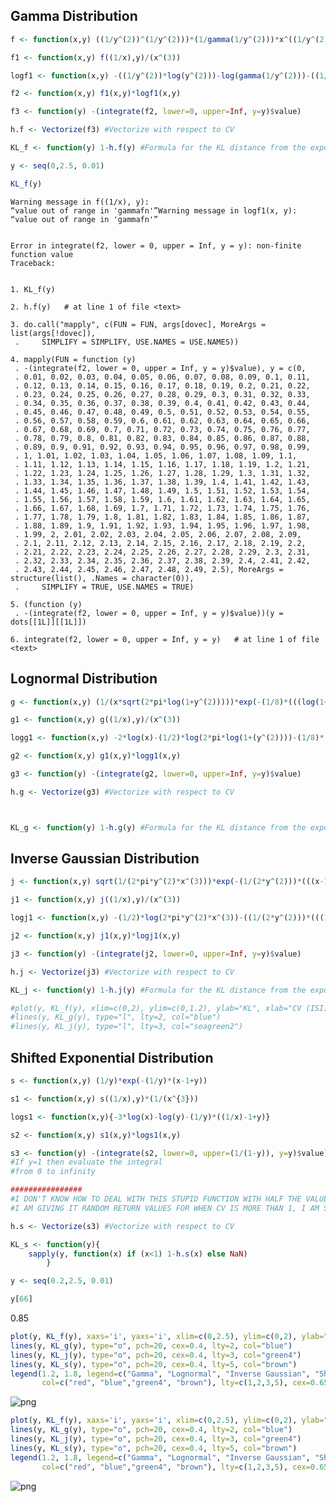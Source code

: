 ## Gamma Distribution


```R
f <- function(x,y) ((1/y^(2))^(1/y^(2)))*(1/gamma(1/y^(2)))*x^((1/y^(2))-1)*exp(-x/y^(2))
```


```R
f1 <- function(x,y) f((1/x),y)/(x^(3))
```


```R
logf1 <- function(x,y) -((1/y^(2))*log(y^(2)))-log(gamma(1/y^(2)))-((1/y^(2))+2)*log(x)-(1/(x*y^(2)))
```


```R
f2 <- function(x,y) f1(x,y)*logf1(x,y)
```


```R
f3 <- function(y) -(integrate(f2, lower=0, upper=Inf, y=y)$value)
```


```R
h.f <- Vectorize(f3) #Vectorize with respect to CV
```


```R
KL_f <- function(y) 1-h.f(y) #Formula for the KL distance from the exponential distribution with mean =1 
```


```R
y <- seq(0,2.5, 0.01)
```


```R
KL_f(y)
```

    Warning message in f((1/x), y):
    “value out of range in 'gammafn'”Warning message in logf1(x, y):
    “value out of range in 'gammafn'”


    Error in integrate(f2, lower = 0, upper = Inf, y = y): non-finite function value
    Traceback:


    1. KL_f(y)

    2. h.f(y)   # at line 1 of file <text>

    3. do.call("mapply", c(FUN = FUN, args[dovec], MoreArgs = list(args[!dovec]), 
     .     SIMPLIFY = SIMPLIFY, USE.NAMES = USE.NAMES))

    4. mapply(FUN = function (y) 
     . -(integrate(f2, lower = 0, upper = Inf, y = y)$value), y = c(0, 
     . 0.01, 0.02, 0.03, 0.04, 0.05, 0.06, 0.07, 0.08, 0.09, 0.1, 0.11, 
     . 0.12, 0.13, 0.14, 0.15, 0.16, 0.17, 0.18, 0.19, 0.2, 0.21, 0.22, 
     . 0.23, 0.24, 0.25, 0.26, 0.27, 0.28, 0.29, 0.3, 0.31, 0.32, 0.33, 
     . 0.34, 0.35, 0.36, 0.37, 0.38, 0.39, 0.4, 0.41, 0.42, 0.43, 0.44, 
     . 0.45, 0.46, 0.47, 0.48, 0.49, 0.5, 0.51, 0.52, 0.53, 0.54, 0.55, 
     . 0.56, 0.57, 0.58, 0.59, 0.6, 0.61, 0.62, 0.63, 0.64, 0.65, 0.66, 
     . 0.67, 0.68, 0.69, 0.7, 0.71, 0.72, 0.73, 0.74, 0.75, 0.76, 0.77, 
     . 0.78, 0.79, 0.8, 0.81, 0.82, 0.83, 0.84, 0.85, 0.86, 0.87, 0.88, 
     . 0.89, 0.9, 0.91, 0.92, 0.93, 0.94, 0.95, 0.96, 0.97, 0.98, 0.99, 
     . 1, 1.01, 1.02, 1.03, 1.04, 1.05, 1.06, 1.07, 1.08, 1.09, 1.1, 
     . 1.11, 1.12, 1.13, 1.14, 1.15, 1.16, 1.17, 1.18, 1.19, 1.2, 1.21, 
     . 1.22, 1.23, 1.24, 1.25, 1.26, 1.27, 1.28, 1.29, 1.3, 1.31, 1.32, 
     . 1.33, 1.34, 1.35, 1.36, 1.37, 1.38, 1.39, 1.4, 1.41, 1.42, 1.43, 
     . 1.44, 1.45, 1.46, 1.47, 1.48, 1.49, 1.5, 1.51, 1.52, 1.53, 1.54, 
     . 1.55, 1.56, 1.57, 1.58, 1.59, 1.6, 1.61, 1.62, 1.63, 1.64, 1.65, 
     . 1.66, 1.67, 1.68, 1.69, 1.7, 1.71, 1.72, 1.73, 1.74, 1.75, 1.76, 
     . 1.77, 1.78, 1.79, 1.8, 1.81, 1.82, 1.83, 1.84, 1.85, 1.86, 1.87, 
     . 1.88, 1.89, 1.9, 1.91, 1.92, 1.93, 1.94, 1.95, 1.96, 1.97, 1.98, 
     . 1.99, 2, 2.01, 2.02, 2.03, 2.04, 2.05, 2.06, 2.07, 2.08, 2.09, 
     . 2.1, 2.11, 2.12, 2.13, 2.14, 2.15, 2.16, 2.17, 2.18, 2.19, 2.2, 
     . 2.21, 2.22, 2.23, 2.24, 2.25, 2.26, 2.27, 2.28, 2.29, 2.3, 2.31, 
     . 2.32, 2.33, 2.34, 2.35, 2.36, 2.37, 2.38, 2.39, 2.4, 2.41, 2.42, 
     . 2.43, 2.44, 2.45, 2.46, 2.47, 2.48, 2.49, 2.5), MoreArgs = structure(list(), .Names = character(0)), 
     .     SIMPLIFY = TRUE, USE.NAMES = TRUE)

    5. (function (y) 
     . -(integrate(f2, lower = 0, upper = Inf, y = y)$value))(y = dots[[1L]][[1L]])

    6. integrate(f2, lower = 0, upper = Inf, y = y)   # at line 1 of file <text>


## Lognormal Distribution


```R
g <- function(x,y) (1/(x*sqrt(2*pi*log(1+y^(2)))))*exp(-(1/8)*(((log(1+(y^(2)))+2*log(x))^(2))/log(1+(y^(2)))))
```


```R
g1 <- function(x,y) g((1/x),y)/(x^(3))
```


```R
logg1 <- function(x,y) -2*log(x)-(1/2)*log(2*pi*log(1+(y^(2))))-(1/8)*(((log(1+(y^(2)))-2*log(x))^(2))/log(1+(y^(2))))
```


```R
g2 <- function(x,y) g1(x,y)*logg1(x,y)
```


```R
g3 <- function(y) -(integrate(g2, lower=0, upper=Inf, y=y)$value)
```


```R
h.g <- Vectorize(g3) #Vectorize with respect to CV
```


```R


KL_g <- function(y) 1-h.g(y) #Formula for the KL distance from the exponential distribution with mean =1 
```

## Inverse Gaussian Distribution


```R
j <- function(x,y) sqrt(1/(2*pi*y^(2)*x^(3)))*exp(-(1/(2*y^(2)))*(((x-1)^(2))/x))
```


```R
j1 <- function(x,y) j((1/x),y)/(x^(3))
```


```R
logj1 <- function(x,y) -(1/2)*log(2*pi*y^(2)*x^(3))-((1/(2*y^(2)))*(((1-x)^(2))/x))
```


```R
j2 <- function(x,y) j1(x,y)*logj1(x,y)
```


```R
j3 <- function(y) -(integrate(j2, lower=0, upper=Inf, y=y)$value)
```


```R
h.j <- Vectorize(j3) #Vectorize with respect to CV
```


```R
KL_j <- function(y) 1-h.j(y) #Formula for the KL distance from the exponential distribution with mean =1 
```


```R
#plot(y, KL_f(y), xlim=c(0,2), ylim=c(0,1.2), ylab="KL", xlab="CV (ISI)", type="l", col="red")
#lines(y, KL_g(y), type="l", lty=2, col="blue")
#lines(y, KL_j(y), type="l", lty=3, col="seagreen2")
```

## Shifted Exponential Distribution


```R
s <- function(x,y) (1/y)*exp(-(1/y)*(x-1+y))
```


```R
s1 <- function(x,y) s((1/x),y)*(1/(x^{3}))
```


```R
logs1 <- function(x,y){-3*log(x)-log(y)-(1/y)*((1/x)-1+y)}
```


```R
s2 <- function(x,y) s1(x,y)*logs1(x,y)
```


```R
s3 <- function(y) -(integrate(s2, lower=0, upper=(1/(1-y)), y=y)$value)
#If y=1 then evaluate the integral 
#from 0 to infinity

################
#I DON'T KNOW HOW TO DEAL WITH THIS STUPID FUNCTION WITH HALF THE VALUES OF Y SO 
#I AM GIVING IT RANDOM RETURN VALUES FOR WHEN CV IS MORE THAN 1, I AM SORRY
```


```R
h.s <- Vectorize(s3) #Vectorize with respect to CV
```


```R
KL_s <- function(y){
    sapply(y, function(x) if (x<1) 1-h.s(x) else NaN)
        }
```


```R
y <- seq(0.2,2.5, 0.01)
```


```R
y[66]
```


0.85



```R
plot(y, KL_f(y), xaxs='i', yaxs='i', xlim=c(0,2.5), ylim=c(0,2), ylab="KL distance", xlab="CV(T)", type="o", pch=20, cex=0.4, col="red")
lines(y, KL_g(y), type="o", pch=20, cex=0.4, lty=2, col="blue")
lines(y, KL_j(y), type="o", pch=20, cex=0.4, lty=3, col="green4")
lines(y, KL_s(y), type="o", pch=20, cex=0.4, lty=5, col="brown")
legend(1.2, 1.8, legend=c("Gamma", "Lognormal", "Inverse Gaussian", "Shifted Exp."),
       col=c("red", "blue","green4", "brown"), lty=c(1,2,3,5), cex=0.65)
```


![png](output_37_0.png)



```R
plot(y, KL_f(y), xaxs='i', yaxs='i', xlim=c(0,2.5), ylim=c(0,2), ylab="KL distance", xlab="CV(X)", type="o", pch=20, cex=0.4, col="red")
lines(y, KL_g(y), type="o", pch=20, cex=0.4, lty=2, col="blue")
lines(y, KL_j(y), type="o", pch=20, cex=0.4, lty=3, col="green4")
lines(y, KL_s(y), type="o", pch=20, cex=0.4, lty=5, col="brown")
legend(1.2, 1.8, legend=c("Gamma", "Lognormal", "Inverse Gaussian", "Shifted Exp."),
       col=c("red", "blue","green4", "brown"), lty=c(1,2,3,5), cex=0.65)
```


![png](output_38_0.png)



```R

```
